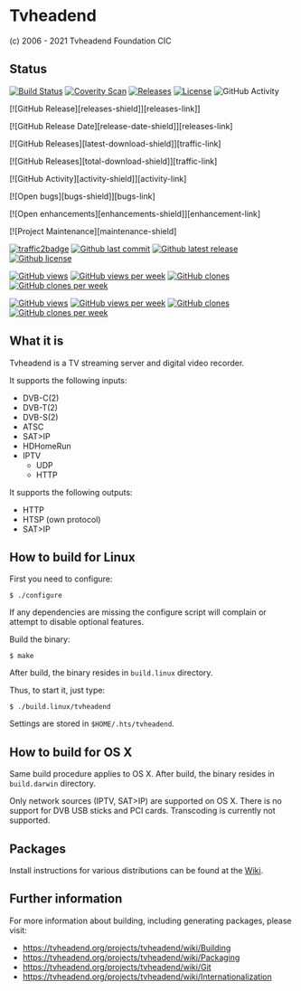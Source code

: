 Tvheadend
========================================
(c) 2006 - 2021 Tvheadend Foundation CIC

Status
------

[![Build Status](https://travis-ci.org/tvheadend/tvheadend.svg?branch=master)](https://travis-ci.org/tvheadend/tvheadend)
[![Coverity Scan](https://scan.coverity.com/projects/2114/badge.svg)](https://scan.coverity.com/projects/2114)
[![Releases](https://img.shields.io/github/tag/tvheadend/tvheadend.svg?style=flat-square)](https://github.com/tvheadend/tvheadend/releases)
[![License](https://img.shields.io/badge/license-GPLv3-blue)](./LICENSE.md) ![GitHub Activity](https://img.shields.io/github/commit-activity/y/tvheadend/tvheadend.svg?label=commits)

[![GitHub Release][releases-shield]][releases-link]]

[![GitHub Release Date][release-date-shield]][releases-link] 

[![GitHub Releases][latest-download-shield]][traffic-link]

[![GitHub Releases][total-download-shield]][traffic-link]

[![GitHub Activity][activity-shield]][activity-link] 

[![Open bugs][bugs-shield]][bugs-link]

[![Open enhancements][enhancements-shield]][enhancement-link]

[![Project Maintenance][maintenance-shield]

[![traffic2badge](https://github.com/tvheadend/tvheadend/workflows/traffic2badge/badge.svg)](https://github.com/tvheadend/tvheadend/actions?query=workflow%3Atraffic2badge)
[![Github last commit](https://img.shields.io/github/last-commit/tvheadend/tvheadend)](https://github.com/tvheadend/tvheadend)
[![Github latest release](https://img.shields.io/github/v/release/tvheadend/tvheadend)](https://github.com/tvheadend/tvheadend/releases)
[![Github license](https://img.shields.io/github/license/tvheadend/tvheadend)](./LICENSE)

[![GitHub views](https://raw.githubusercontent.com/tvheadend/tvheadend/traffic/traffic-traffic-to-badge/views.svg)](https://github.com/tvheadend/tvheadend#README)
[![GitHub views per week](https://raw.githubusercontent.com/tvheadend/tvheadend/traffic/traffic-traffic-to-badge/views_per_week.svg)](https://github.com/tvheadend/tvheadend#README)
[![GitHub clones](https://raw.githubusercontent.com/tvheadend/tvheadend/traffic/traffic-traffic-to-badge/clones.svg)](https://github.com/tvheadend/tvheadend#README)
[![GitHub clones per week](https://raw.githubusercontent.com/tvheadend/tvheadend/traffic/traffic-traffic-to-badge/clones_per_week.svg)](https://github.com/tvheadend/tvheadend#README)

[![GitHub views](https://raw.githubusercontent.com/tvheadend/tvheadend/traffic/total_views.svg)](https://github.com/tvheadend/tvheadend#README)
[![GitHub views per week](https://raw.githubusercontent.com/tvheadend/tvheadend/traffic/total_views_per_week.svg)](https://github.com/tvheadend/tvheadend#README)
[![GitHub clones](https://raw.githubusercontent.com/tvheadend/tvheadend/traffic/total_clones.svg)](https://github.com/tvheadend/tvheadend#README)
[![GitHub clones per week](https://raw.githubusercontent.com/tvheadend/tvheadend/traffic/total_clones_per_week.svg)](https://github.com/tvheadend/tvheadend#README)

What it is
----------

Tvheadend is a TV streaming server and digital video recorder.

It supports the following inputs:

  * DVB-C(2)
  * DVB-T(2)
  * DVB-S(2)
  * ATSC
  * SAT>IP
  * HDHomeRun
  * IPTV
    * UDP
    * HTTP

It supports the following outputs:

  * HTTP
  * HTSP (own protocol)
  * SAT>IP

How to build for Linux
----------------------

First you need to configure:

	$ ./configure

If any dependencies are missing the configure script will complain or attempt
to disable optional features.

Build the binary:

	$ make

After build, the binary resides in `build.linux` directory.

Thus, to start it, just type:

	$ ./build.linux/tvheadend

Settings are stored in `$HOME/.hts/tvheadend`.

How to build for OS X
---------------------

Same build procedure applies to OS X.
After build, the binary resides in `build.darwin` directory.

Only network sources (IPTV, SAT>IP) are supported on OS X.
There is no support for DVB USB sticks and PCI cards.
Transcoding is currently not supported.

Packages
--------

Install instructions for various distributions can be found at the [Wiki](https://tvheadend.org/projects/tvheadend/wiki/Download).

Further information
-------------------

For more information about building, including generating packages, please visit:
* https://tvheadend.org/projects/tvheadend/wiki/Building
* https://tvheadend.org/projects/tvheadend/wiki/Packaging
* https://tvheadend.org/projects/tvheadend/wiki/Git
* https://tvheadend.org/projects/tvheadend/wiki/Internationalization
